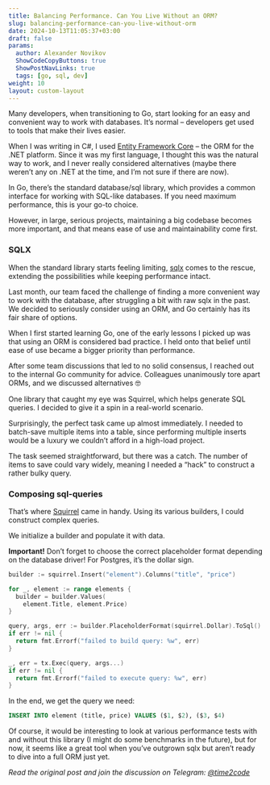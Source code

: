 ```yaml
---
title: Balancing Performance. Can You Live Without an ORM? 
slug: balancing-performance-can-you-live-without-orm                 
date: 2024-10-13T11:05:37+03:00
draft: false                                  
params:
  author: Alexander Novikov                  
  ShowCodeCopyButtons: true
  ShowPostNavLinks: true
  tags: [go, sql, dev]                
weight: 10
layout: custom-layout     
---
```


Many developers, when transitioning to Go, start looking for an easy and convenient way to work with databases. It’s normal – developers get used to tools that make their lives easier.

When I was writing in C#, I used [Entity Framework Core](https://github.com/dotnet/efcore) – the ORM for the .NET platform. Since it was my first language, I thought this was the natural way to work, and I never really considered alternatives (maybe there weren’t any on .NET at the time, and I’m not sure if there are now).

In Go, there’s the standard database/sql library, which provides a common interface for working with SQL-like databases. If you need maximum performance, this is your go-to choice.

However, in large, serious projects, maintaining a big codebase becomes more important, and that means ease of use and maintainability come first.

### SQLX

When the standard library starts feeling limiting, [sqlx](https://github.com/jmoiron/sqlx) comes to the rescue, extending the possibilities while keeping performance intact.

Last month, our team faced the challenge of finding a more convenient way to work with the database, after struggling a bit with raw sqlx in the past. We decided to seriously consider using an ORM, and Go certainly has its fair share of options.

When I first started learning Go, one of the early lessons I picked up was that using an ORM is considered bad practice. I held onto that belief until ease of use became a bigger priority than performance.

After some team discussions that led to no solid consensus, I reached out to the internal Go community for advice. Colleagues unanimously tore apart ORMs, and we discussed alternatives 🤓

One library that caught my eye was Squirrel, which helps generate SQL queries. I decided to give it a spin in a real-world scenario.

Surprisingly, the perfect task came up almost immediately. I needed to batch-save multiple items into a table, since performing multiple inserts would be a luxury we couldn’t afford in a high-load project.

The task seemed straightforward, but there was a catch. The number of items to save could vary widely, meaning I needed a “hack” to construct a rather bulky query.

### Composing sql-queries

That’s where [Squirrel](https://github.com/Masterminds/squirrel) came in handy. Using its various builders, I could construct complex queries.

We initialize a builder and populate it with data.

**Important!** Don’t forget to choose the correct placeholder format depending on the database driver! For Postgres, it’s the dollar sign.

~~~go
builder := squirrel.Insert("element").Columns("title", "price")

for _, element := range elements {
  builder = builder.Values(
    element.Title, element.Price)
}

query, args, err := builder.PlaceholderFormat(squirrel.Dollar).ToSql()
if err != nil {
  return fmt.Errorf("failed to build query: %w", err)
}

_, err = tx.Exec(query, args...)
if err != nil {
  return fmt.Errorf("failed to execute query: %w", err)
}
~~~

In the end, we get the query we need:

~~~sql
INSERT INTO element (title, price) VALUES ($1, $2), ($3, $4)
~~~

Of course, it would be interesting to look at various performance tests with and without this library (I might do some benchmarks in the future), but for now, it seems like a great tool when you’ve outgrown sqlx but aren’t ready to dive into a full ORM just yet.

*Read the original post and join the discussion on Telegram: [@time2code](https://t.me/time2code/307)*